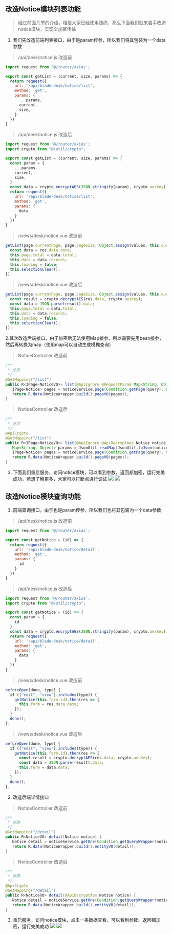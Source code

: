 ## 改造Notice模块列表功能
> 经过前面几节的介绍，相信大家已经使用熟练，那么下面我们就来着手改造notice模块，实现全加密传输
1. 我们先改造前端列表接口，由于是param传参，所以我们将其包装为一个data参数
> /api/desk/notice.js 改造前
~~~javascript
import request from '@/router/axios';

export const getList = (current, size, params) => {
  return request({
    url: '/api/blade-desk/notice/list',
    method: 'get',
    params: {
      ...params,
      current,
      size,
    }
  })
}

~~~
> /api/desk/notice.js 改造后
~~~javascript
import request from '@/router/axios';
import crypto from "@/util/crypto";

export const getList = (current, size, params) => {
  const param = {
    ...params,
    current,
    size,
  }
  const data = crypto.encryptAES(JSON.stringify(param), crypto.aesKey);
  return request({
    url: '/api/blade-desk/notice/list',
    method: 'get',
    params: {
      data
    }
  })
}

~~~
> /views/desk/notice.vue 改造前
~~~javascript
getList(page.currentPage, page.pageSize, Object.assign(values, this.query)).then(res => {
  const data = res.data.data;
  this.page.total = data.total;
  this.data = data.records;
  this.loading = false;
  this.selectionClear();
});
~~~
> /views/desk/notice.vue 改造后
~~~javascript
getList(page.currentPage, page.pageSize, Object.assign(values, this.query)).then(res => {
  const result = crypto.decryptAES(res.data, crypto.aesKey);
  const data = JSON.parse(result).data;
  this.page.total = data.total;
  this.data = data.records;
  this.loading = false;
  this.selectionClear();
});
~~~

2.其次改造后端接口，由于加密后无法使用Map接参，所以需要先用bean接参，然后再转换为map（使用map可以自动生成模糊查询）
> NoticeController 改造前
~~~java
/**
 * 分页
 */
@GetMapping("/list")
public R<IPage<NoticeVO>> list(@ApiIgnore @RequestParam Map<String, Object> notice, Query query) {
   IPage<Notice> pages = noticeService.page(Condition.getPage(query), Condition.getQueryWrapper(notice, Notice.class));
   return R.data(NoticeWrapper.build().pageVO(pages));
}
~~~
> NoticeController 改造后
~~~java
/**
 * 分页
 */
@ApiCrypto
@GetMapping("/list")
public R<IPage<NoticeVO>> list(@ApiIgnore @ApiDecryptAes Notice notice, @ApiDecryptAes Query query) {
   Map<String, Object> params = JsonUtil.readMap(JsonUtil.toJson(notice), String.class, Object.class);
   IPage<Notice> pages = noticeService.page(Condition.getPage(query), Condition.getQueryWrapper(params, Notice.class));
   return R.data(NoticeWrapper.build().pageVO(pages));
}
~~~
3. 下面我们重启服务，访问notice模块，可以看到参数、返回都加密，运行完美成功。若想了解更多，大家可以打断点进行调试
![](../../images/screenshot_1591687561166.png)
![](../../images/screenshot_1591687575950.png)




## 改造Notice模块查询功能
1. 前端查询接口，由于也是param传参，所以我们也将其包装为一个data参数
> /api/desk/notice.js 改造前
~~~javascript
import request from '@/router/axios';

export const getNotice = (id) => {
  return request({
    url: '/api/blade-desk/notice/detail',
    method: 'get',
    params: {
      id
    }
  })
}
~~~
> /api/desk/notice.js 改造后
~~~javascript
import request from '@/router/axios';
import crypto from "@/util/crypto";

export const getNotice = (id) => {
  const param = {
    id
  }
  const data = crypto.encryptAES(JSON.stringify(param), crypto.aesKey);
  return request({
    url: '/api/blade-desk/notice/detail',
    method: 'get',
    params: {
      data
    }
  })
}
~~~

> /views/desk/notice.vue 改造前
~~~javascript
beforeOpen(done, type) {
  if (["edit", "view"].includes(type)) {
    getNotice(this.form.id).then(res => {
      this.form = res.data.data;
    });
  }
  done();
},
~~~
> /views/desk/notice.vue 改造后
~~~javascript
beforeOpen(done, type) {
  if (["edit", "view"].includes(type)) {
    getNotice(this.form.id).then(res => {
      const result = crypto.decryptAES(res.data, crypto.aesKey);
      const data = JSON.parse(result).data;
      this.form = data.data;
    });
  }
  done();
},
~~~
2. 改造后端详情接口
> NoticeController 改造前
~~~java
/**
 * 详情
 */
@GetMapping("/detail")
public R<NoticeVO> detail(Notice notice) {
   Notice detail = noticeService.getOne(Condition.getQueryWrapper(notice));
   return R.data(NoticeWrapper.build().entityVO(detail));
}
~~~
> NoticeController 改造后
~~~java
/**
 * 详情
 */
@ApiCrypto
@GetMapping("/detail")
public R<NoticeVO> detail(@ApiDecryptAes Notice notice) {
   Notice detail = noticeService.getOne(Condition.getQueryWrapper(notice));
   return R.data(NoticeWrapper.build().entityVO(detail));
}

~~~
3. 重启服务，访问notice模块，点击一条数据查看，可以看到参数、返回都加密，运行完美成功
![](../../images/screenshot_1591689907175.png)
![](../../images/screenshot_1591689926150.png)

